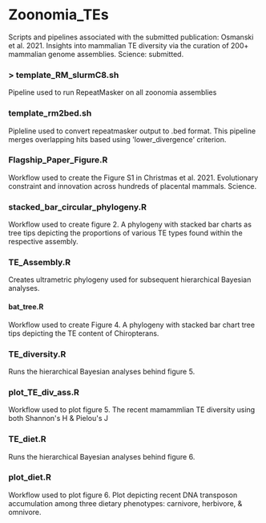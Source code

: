 # Zoonomia_TEs
Scripts and pipelines associated with the submitted publication: Osmanski et al. 2021. Insights into mammalian TE diversity via the curation of 200+ mammalian genome assemblies. Science: submitted. 



### > template_RM_slurmC8.sh
Pipeline used to run RepeatMasker on all zoonomia assemblies


### template_rm2bed.sh
Pipleline used to convert repeatmasker output to .bed format. This pipeline merges overlapping hits based using 'lower_divergence' criterion.


### Flagship_Paper_Figure.R
Workflow used to create the Figure S1 in Christmas et al. 2021. Evolutionary constraint and innovation across hundreds of placental mammals. Science. 


### stacked_bar_circular_phylogeny.R
Workflow used to create figure 2. A phylogeny with stacked bar charts as tree tips depicting the proportions of various TE types found within the respective assembly. 


### TE_Assembly.R
Creates ultrametric phylogeny used for subsequent hierarchical Bayesian analyses. 


#### bat_tree.R
Workflow used to create Figure 4. A phylogeny with stacked bar chart tree tips depicting the TE content of Chiropterans. 


### TE_diversity.R
Runs the hierarchical Bayesian analyses behind figure 5.


### plot_TE_div_ass.R
Workflow used to plot figure 5. The recent mamammlian TE diversity using both Shannon's H & Pielou's J


### TE_diet.R
Runs the hierarchical Bayesian analyses behind figure 6.


### plot_diet.R
Workflow used to plot figure 6. Plot depicting recent DNA transposon accumulation among three dietary phenotypes: carnivore, herbivore, & omnivore. 
